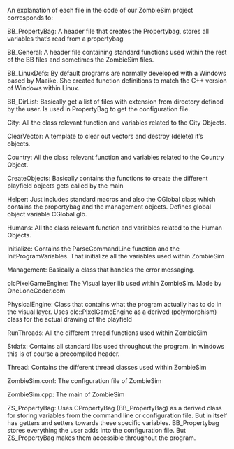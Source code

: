 
An explanation of each file in the code of our ZombieSim project
corresponds to:

BB_PropertyBag: A header file that creates the Propertybag, stores all variables
that’s read from a propertybag

BB_General: A header file containing standard functions used within the rest of the
BB files and sometimes the ZombieSim files.

BB_LinuxDefs: By default programs are normally developed with a Windows based
by Maaike. She created function definitions to match the C++ version of Windows within
Linux.

BB_DirList: Basically get a list of files with extension <xx> from directory defined
by the user. Is used in PropertyBag to get the configuration file.

City: All the class relevant function and variables related to the City Objects.

ClearVector: A template to clear out vectors and destroy (delete) it’s objects.
  
Country: All the class relevant function and variables related to the Country Object.
  
CreateObjects: Basically contains the functions to create the different playfield objects
gets called by the main
  
Helper: Just includes standard macros and also the CGlobal class which contains the
propertybag and the management objects. Defines global object variable CGlobal glb.
  
Humans: All the class relevant function and variables related to the Human Objects.
  
Initialize: Contains the ParseCommandLine function and the InitProgramVariables.
That initialize all the variables used within ZombieSim
  
Management: Basically a class that handles the error messaging.
  
olcPixelGameEngine: The Visual layer lib used within ZombieSim. Made by OneLoneCoder.com
  
PhysicalEngine: Class that contains what the program actually has to do in the visual
layer. Uses olc::PixelGameEngine as a derived (polymorphism) class for the actual
drawing of the playfield
  
RunThreads: All the different thread functions used within ZombieSim

Stdafx: Contains all standard libs used throughout the program. In windows this is
of course a precompiled header.
  
Thread: Contains the different thread classes used within ZombieSim
  
ZombieSim.conf: The configuration file of ZombieSim

ZombieSim.cpp: The main of ZombieSim
  
  
ZS_PropertyBag: Uses CPropertyBag (BB_PropertyBag) as a derived class for storing
variables from the command line or configuration file. But in itself has getters and
setters towards these specific variables. BB_Propertybag stores everything the user adds
into the configuration file. But ZS_PropertyBag makes them accessible throughout the
program.

